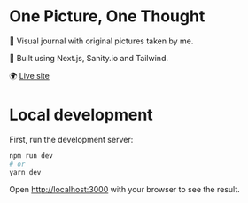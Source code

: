 # One Picture, One Thought

🌌 Visual journal with original pictures taken by me.

🔧 Built using Next.js, Sanity.io and Tailwind.

🌍 [Live site](https://www.journal.pics/)

# Local development

First, run the development server:

```bash
npm run dev
# or
yarn dev
```

Open [http://localhost:3000](http://localhost:3000) with your browser to see the result.
